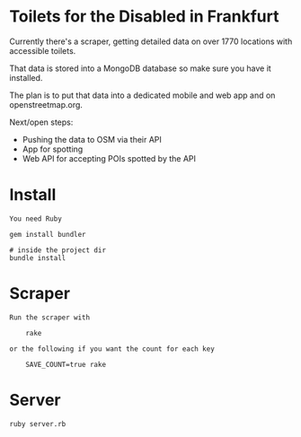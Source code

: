 # Toilets for the Disabled in Frankfurt

Currently there's a scraper, getting detailed data on over 1770 locations with accessible toilets.

That data is stored into a MongoDB database so make sure you have it installed.

The plan is to put that data into a dedicated mobile and web app and on openstreetmap.org.

Next/open steps:
* Pushing the data to OSM via their API
* App for spotting
* Web API  for accepting POIs spotted by the API

# Install

    You need Ruby

	gem install bundler

	# inside the project dir
	bundle install

# Scraper

	Run the scraper with
    
    	rake
    	
    or the following if you want the count for each key
    
    	SAVE_COUNT=true rake

# Server
	
	ruby server.rb